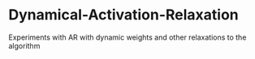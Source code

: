 # Dynamical-Activation-Relaxation
Experiments with AR with dynamic weights and other relaxations to the algorithm
